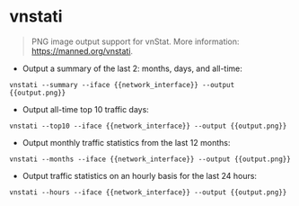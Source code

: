 # vnstati

> PNG image output support for vnStat.
> More information: <https://manned.org/vnstati>.

- Output a summary of the last 2: months, days, and all-time:

`vnstati --summary --iface {{network_interface}} --output {{output.png}}`

- Output all-time top 10 traffic days:

`vnstati --top10 --iface {{network_interface}} --output {{output.png}}`

- Output monthly traffic statistics from the last 12 months:

`vnstati --months --iface {{network_interface}} --output {{output.png}}`

- Output traffic statistics on an hourly basis for the last 24 hours:

`vnstati --hours --iface {{network_interface}} --output {{output.png}}`
